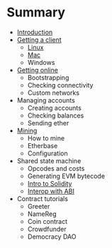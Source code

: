 # Summary

* [Introduction](README.md)
* [Getting a client](getting_a_client.md)
   * [Linux](installing_linux.md)
   * [Mac](installing_mac.md)
   * Windows
* [Getting online](getting_online.md)
   * Bootstrapping
   * Checking connectivity
   * Custom networks
* Managing accounts
   * Creating accounts
   * Checking balances
   * Sending ether
* [Mining](mining.md)
   * How to mine
   * Etherbase
   * Configuration
* Shared state machine
   * Opcodes and costs
   * Generating EVM bytecode
   * [Intro to Solidity](intro_to_solidity.md)
   * [Interop with ABI](interop_with_abi.md)
* Contract tutorials
   * Greeter
   * NameReg
   * Coin contract
   * Crowdfunder
   * Democracy DAO

